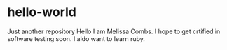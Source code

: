 # hello-world
Just another repository 
Hello I am Melissa Combs. I hope to get crtified in software testing soon. I aldo want to learn ruby.
